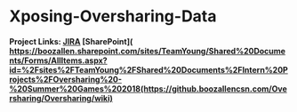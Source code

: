 # Xposing-Oversharing-Data
#### Project Links: [JIRA]( https://jira.boozallencsn.com/browse/MSPA-455) [SharePoint]( https://boozallen.sharepoint.com/sites/TeamYoung/Shared%20Documents/Forms/AllItems.aspx?id=%2Fsites%2FTeamYoung%2FShared%20Documents%2FIntern%20Projects%2FOversharing%20-%20Summer%20Games%202018(https://github.boozallencsn.com/Oversharing/Oversharing/wiki)
